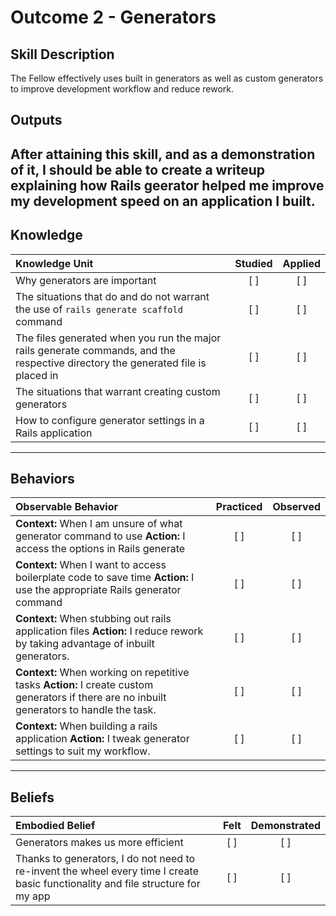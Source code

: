 # Outcome 2 - Generators

Skill Description
----------
The Fellow effectively uses built in generators as well as custom generators to improve development workflow and reduce rework.

Outputs
----------
After attaining this skill, and as a demonstration of it, I should be able to create a writeup explaining how Rails geerator helped me improve my development speed on an application I built. 
----------
## **Knowledge**


| Knowledge Unit   |      Studied      | Applied |
|:-------------|:------------------:|:--------:|
| Why generators are important | [ ] | [ ]  |
| The situations that do and do not warrant the use of `rails generate scaffold` command | [ ] | [ ]  |
| The files generated when you run the major rails generate commands, and the respective directory the generated file is placed in | [ ] | [ ]  |
| The situations that warrant creating custom generators | [ ] | [ ]  |
| How to configure generator settings in a Rails application | [ ] | [ ]  |


----------


## **Behaviors**

| Observable Behavior   |      Practiced      | Observed |
|:-------------|:------------------:|:--------:|
| **Context:** When I am unsure of what generator command to use **Action:** I access the options in Rails generate | [ ] | [ ]  |
| **Context:** When I want to access boilerplate code to save time **Action:** I use the appropriate Rails generator command | [ ] | [ ]  |
| **Context:** When stubbing out rails application files **Action:** I reduce rework by taking advantage of inbuilt generators. | [ ] | [ ]  |
| **Context:** When working on repetitive tasks **Action:** I create custom generators if there are no inbuilt generators to handle the task. | [ ] | [ ]  |
| **Context:** When building a rails application **Action:** I tweak generator settings to suit my workflow. | [ ] | [ ]  |



----------


## **Beliefs**


| Embodied Belief   |      Felt      | Demonstrated |
|:-------------|:------------------:|:--------:|
| Generators makes us more efficient | [ ] | [ ]  |
| Thanks to generators, I do not need to re-invent the wheel every time I create basic functionality and file structure for my app | [ ] | [ ]  |
